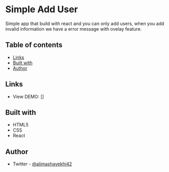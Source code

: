 # Simple Add User

Simple app that build with react and you can only add users, when you add invalid information we have a error message with ovelay feature.

## Table of contents

- [Links](#links)
- [Built with](#built-with)
- [Author](#author)

## Links

- View DEMO: []

## Built with

- HTML5
- CSS
- React

## Author

- Twitter - [@alimashayekhi42](https://twitter.com/alimashayekhi42)

